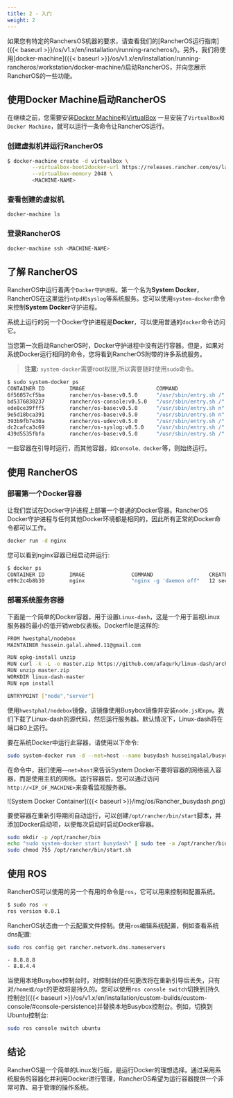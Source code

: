 ```yaml
---
title: 2 - 入门
weight: 2
---
```


如果您有特定的RanchersOS机器的要求，请查看我们的[RancherOS运行指南]({{< baseurl >}}/os/v1.x/en/installation/running-rancheros/)。另外，我们将使用[docker-machine]({{< baseurl >}}/os/v1.x/en/installation/running-rancheros/workstation/docker-machine/)启动RancherOS，并向您展示RancherOS的一些功能。

## 使用Docker Machine启动RancherOS

在继续之前，您需要安装[Docker Machine](https://docs.docker.com/machine/)和[VirtualBox](https://www.virtualbox.org/wiki/Downloads) 一旦安装了`VirtualBox和Docker Machine`，就可以运行一条命令让RancherOS运行。

### 创建虚拟机并运行RancherOS

```bash
$ docker-machine create -d virtualbox \
        --virtualbox-boot2docker-url https://releases.rancher.com/os/latest/rancheros.iso \
        --virtualbox-memory 2048 \
        <MACHINE-NAME>
```

### 查看创建的虚拟机

```bash
docker-machine ls
```

### 登录RancherOS

```bash
docker-machine ssh <MACHINE-NAME>
```

## 了解 RancherOS

RancherOS中运行着两个`Docker守护进程`。第一个名为**System Docker**， RancherOS在这里运行`ntpd和syslog`等系统服务。您可以使用`system-docker`命令来控制**System Docker**守护进程。

系统上运行的另一个Docker守护进程是**Docker**，可以使用普通的`docker`命令访问它。

当您第一次启动RancherOS时，Docker守护进程中没有运行容器。但是，如果对系统Docker运行相同的命令，您将看到RancherOS附带的许多系统服务。

> **注意:** `system-docker`需要root权限,所以需要随时使用`sudo`命令。

```bash
$ sudo system-docker ps
CONTAINER ID        IMAGE                       COMMAND                  CREATED             STATUS              PORTS               NAMES
6f56057cf5ba        rancher/os-base:v0.5.0      "/usr/sbin/entry.sh /"   16 seconds ago      Up 15 seconds                           docker
bd5376830237        rancher/os-console:v0.5.0   "/usr/sbin/entry.sh /"   16 seconds ago      Up 15 seconds                           console
ede8ce39fff5        rancher/os-base:v0.5.0      "/usr/sbin/entry.sh n"   16 seconds ago      Up 15 seconds                           network
9e5d18bca391        rancher/os-base:v0.5.0      "/usr/sbin/entry.sh n"   17 seconds ago      Up 16 seconds                           ntp
393b9fb7e30a        rancher/os-udev:v0.5.0      "/usr/sbin/entry.sh /"   18 seconds ago      Up 16 seconds                           udev
dc2cafca3c69        rancher/os-syslog:v0.5.0    "/usr/sbin/entry.sh /"   18 seconds ago      Up 17 seconds                           syslog
439d5535fbfa        rancher/os-base:v0.5.0      "/usr/sbin/entry.sh /"   18 seconds ago      Up 17 seconds                           acpid
```

一些容器在引导时运行，而其他容器，如`console、docker`等，则始终运行。

## 使用 RancherOS

### 部署第一个Docker容器

让我们尝试在Docker守护进程上部署一个普通的Docker容器。RancherOS Docker守护进程与任何其他Docker环境都是相同的，因此所有正常的Docker命令都可以工作。

```bash
docker run -d nginx
```

您可以看到nginx容器已经启动并运行:

```bash
$ docker ps
CONTAINER ID        IMAGE               COMMAND                  CREATED             STATUS              PORTS               NAMES
e99c2c4b8b30        nginx               "nginx -g 'daemon off"   12 seconds ago      Up 11 seconds       80/tcp, 443/tcp     drunk_ptolemy
```

### 部署系统服务容器

下面是一个简单的Docker容器，用于设置`Linux-dash`，这是一个用于监视Linux服务器的最小的低开销web仪表板。Dockerfile是这样的:

```bash
FROM hwestphal/nodebox
MAINTAINER hussein.galal.ahmed.11@gmail.com

RUN opkg-install unzip
RUN curl -k -L -o master.zip https://github.com/afaqurk/linux-dash/archive/master.zip
RUN unzip master.zip
WORKDIR linux-dash-master
RUN npm install

ENTRYPOINT ["node","server"]
```

使用`hwestphal/nodebox`镜像，该镜像使用Busybox镜像并安装`node.js和npm`。我们下载了Linux-dash的源代码，然后运行服务器。默认情况下，Linux-dash将在端口80上运行。

要在系统Docker中运行此容器，请使用以下命令:

```bash
sudo system-docker run -d --net=host --name busydash husseingalal/busydash
```

在命令中，我们使用`——net=host`来告诉System Docker不要将容器的网络装入容器，而是使用主机的网络。运行容器后，您可以通过访问`http://<IP_OF_MACHINE>`来查看监视服务器。

![System Docker Container]({{< baseurl >}}/img/os/Rancher_busydash.png)

要使容器在重新引导期间自动运行，可以创建`/opt/rancher/bin/start`脚本，并添加Docker启动项，以便每次启动时启动Docker容器。

```bash
sudo mkdir -p /opt/rancher/bin
echo "sudo system-docker start busydash" | sudo tee -a /opt/rancher/bin/start.sh
sudo chmod 755 /opt/rancher/bin/start.sh
```

## 使用 ROS

RancherOS可以使用的另一个有用的命令是`ros`，它可以用来控制和配置系统。

```bash
$ sudo ros -v
ros version 0.0.1
```

RancherOS状态由一个云配置文件控制。使用`ros`编辑系统配置，例如查看系统dns配置:

```bash
sudo ros config get rancher.network.dns.nameservers

- 8.8.8.8
- 8.8.4.4
```

当使用本地Busybox控制台时，对控制台的任何更改将在重新引导后丢失，只有对`/home或/opt`的更改将是持久的。您可以使用`ros console switch`切换到[持久控制台]({{< baseurl >}}/os/v1.x/en/installation/custom-builds/custom-console/#console-persistence)并替换本地Busybox控制台。例如，切换到Ubuntu控制台:

```bash
sudo ros console switch ubuntu
```

## 结论

RancherOS是一个简单的Linux发行版，是运行Docker的理想选择。通过采用系统服务的容器化并利用Docker进行管理，RancherOS希望为运行容器提供一个非常可靠、易于管理的操作系统。